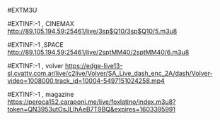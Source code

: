 #EXTM3U




#EXTINF:-1 , CINEMAX
http://89.105.194.59:25461/live/3sp$Q10/3sp$Q10/5.m3u8

#EXTINF:-1 ,SPACE
http://89.105.194.59:25461/live/2sptMM40/2sptMM40/6.m3u8

#EXTINF:-1 , volver
https://edge-live13-sl.cvattv.com.ar/live/c2live/Volver/SA_Live_dash_enc_2A/dash/Volver-video=1008000.track_id=10004-5497151024258.mp4


#EXTINF:-1 , magazine
https://peroca152.caraponi.me/live/foxlatino/index.m3u8?token=QN3953utOsJLIhAeB7T9BQ&expires=1603395991
